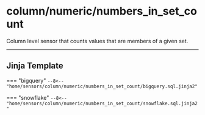 # column/numeric/numbers_in_set_count
Column level sensor that counts values that are members of a given set.
___
## Jinja Template

=== "bigquery"
    ```
    --8<-- "home/sensors/column/numeric/numbers_in_set_count/bigquery.sql.jinja2"
    ```

=== "snowflake"
    ```
    --8<-- "home/sensors/column/numeric/numbers_in_set_count/snowflake.sql.jinja2"
    ```
